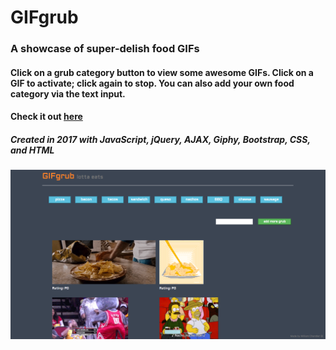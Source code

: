 # GIFgrub

### A showcase of super-delish food GIFs

#### Click on a grub category button to view some awesome GIFs. Click on a GIF to activate; click again to stop. You can also add your own food category via the text input.

#### Check it out [here](https://wllm-chndlr.github.io/GIFgrub/)

##### Created in 2017 with JavaScript, jQuery, AJAX, Giphy, Bootstrap, CSS, and HTML

![app screenshot](assets/images/gifgrub.png)